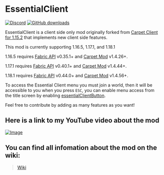 # EssentialClient

[![Discord](https://badgen.net/discord/online-members/7R9SfktZxH?icon=discord&label=Discord&list=what)](https://discord.gg/7R9SfktZxH)
[![GitHub downloads](https://img.shields.io/github/downloads/senseiwells/essentialclient/total?label=Github%20downloads&logo=github)](https://github.com/senseiwells/essentialclient/releases)

EssentialClient is a client side only mod originally forked from [Carpet Client for 1.15.2](https://github.com/gnembon/carpet-client) that implements new client side features.

This mod is currently supporting 1.16.5, 1.17.1, and 1.18.1

1.16.5 requires [Fabric API](https://www.curseforge.com/minecraft/mc-mods/fabric-api) v0.35.1+ and [Carpet Mod](https://www.curseforge.com/minecraft/mc-mods/carpet) v1.4.26+.

1.17.1 requires [Fabric API](https://www.curseforge.com/minecraft/mc-mods/fabric-api) v0.40.1+ and [Carpet Mod](https://www.curseforge.com/minecraft/mc-mods/carpet) v1.4.44+.

1.18.1 requires [Fabric API](https://www.curseforge.com/minecraft/mc-mods/fabric-api) v0.44.0+ and [Carpet Mod](https://www.curseforge.com/minecraft/mc-mods/carpet) v1.4.56+.

To access the Essential Client menu you must join a world, then it will be accessible to you when you press
`ESC`, you can enable menu access from the title screen by enabling [essentialClientButton](#essentialclientbutton).

Feel free to contribute by adding as many features as you want!

## Here is a link to my YouTube video about the mod
[![Image](https://cdn.discordapp.com/attachments/559400132710236160/899739577995108372/EssentialClient480.jpg)](https://youtu.be/lmMkC102T24)

## You can find all infomation about the mod on the wiki:

> [Wiki](https://github.com/senseiwells/EssentialClient/wiki)